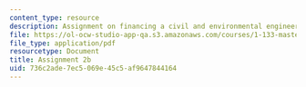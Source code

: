 ```yaml
---
content_type: resource
description: Assignment on financing a civil and environmental engineering project.
file: https://ol-ocw-studio-app-qa.s3.amazonaws.com/courses/1-133-masters-of-engineering-concepts-of-engineering-practice-fall-2007/736c2ade7ec5069e45c5af9647844164_assign_2b.pdf
file_type: application/pdf
resourcetype: Document
title: Assignment 2b
uid: 736c2ade-7ec5-069e-45c5-af9647844164
---
```

